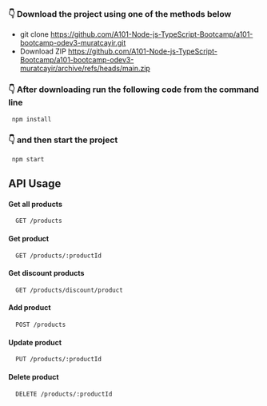 ### 👇 Download the project using one of the methods below

- git clone https://github.com/A101-Node-js-TypeScript-Bootcamp/a101-bootcamp-odev3-muratcayir.git
- Download ZIP https://github.com/A101-Node-js-TypeScript-Bootcamp/a101-bootcamp-odev3-muratcayir/archive/refs/heads/main.zip
 
### 👇 After downloading run the following code from the command line

```http
 npm install 
```
### 👇 and then start the project

```http
 npm start
```
## API Usage

#### Get all products

```http
  GET /products
```

#### Get product

```http
  GET /products/:productId
```
#### Get discount products

```http
  GET /products/discount/product
```
#### Add product

```http
  POST /products
```
#### Update product

```http
  PUT /products/:productId
```
#### Delete product

```http
  DELETE /products/:productId
```